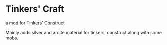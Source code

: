 # Tinkers' Craft

a mod for Tinkers' Construct

Mainly adds silver and ardite material for tinkers' construct along with some mobs.
